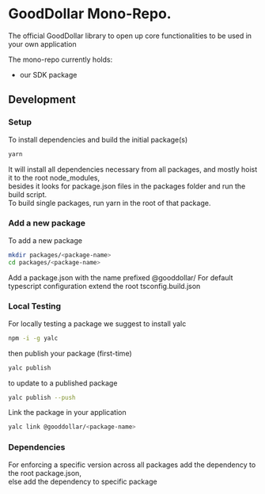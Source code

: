 # GoodDollar Mono-Repo.

The official GoodDollar library to open up core functionalities to be used in your own application

The mono-repo currently holds: 
- our SDK package

## Development

### Setup

To install dependencies and build the initial package(s)
```bash
yarn
```
It will install all dependencies necessary from all packages, and mostly hoist it to the root node_modules,<br/>
besides it looks for package.json files in the packages folder and run the build script.<br/>
To build single packages, run yarn in the root of that package.

### Add a new package
To add a new package
```bash
mkdir packages/<package-name>
cd packages/<package-name>
```

Add a package.json with the name prefixed @gooddollar/<package-name />
For default typescript configuration extend the root tsconfig.build.json


### Local Testing
For locally testing a package we suggest to install yalc
```bash
npm -i -g yalc
```

then publish your package (first-time)
```bash
yalc publish
```

to update to a published package
```bash
yalc publish --push
```

Link the package in your application
```bash
yalc link @gooddollar/<package-name>
```

### Dependencies
For enforcing a specific version across all packages add the dependency to the root package.json, <br />
else add the dependency to specific package
